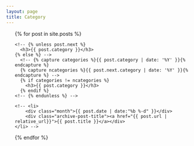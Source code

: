 ```yaml
---
layout: page
title: Category
---
```

<ul class="category">


  
  {% for post in site.posts %}
    

    <!-- {% unless post.next %}
      <h3>{{ post.category }}</h3>
    {% else %} -->
      <!-- {% capture categories %}{{ post.category | date: '%Y' }}{% endcapture %}
      {% capture ncategories %}{{ post.next.category | date: '%Y' }}{% endcapture %} -->
      {% if categories != ncategories %}
        <h3>{{ post.category }}</h3>
      {% endif %}
    <!-- {% endunless %} -->

    <!-- <li>    
        <div class="month">{{ post.date | date:"%b %-d" }}</div>
        <div class="archive-post-title"><a href="{{ post.url | relative_url}}">{{ post.title }}</a></div>
    </li> -->
  {% endfor %}
</ul>

<!-- <ul class="archive">
  {% for post in site.posts %}

    {% unless post.next %}
      <h3>{{ post.date | date: '%Y' }}</h3>
    {% else %}
      {% capture year %}{{ post.date | date: '%Y' }}{% endcapture %}
      {% capture nyear %}{{ post.next.date | date: '%Y' }}{% endcapture %}
      {% if year != nyear %}
        <h3>{{ post.date | date: '%Y' }}</h3>
      {% endif %}
    {% endunless %}

    <li>    
        <div class="month">{{ post.date | date:"%b %-d" }}</div>
        <div class="archive-post-title"><a href="{{ post.url | relative_url}}">{{ post.title }}</a></div>
    </li>
  {% endfor %}
</ul> -->